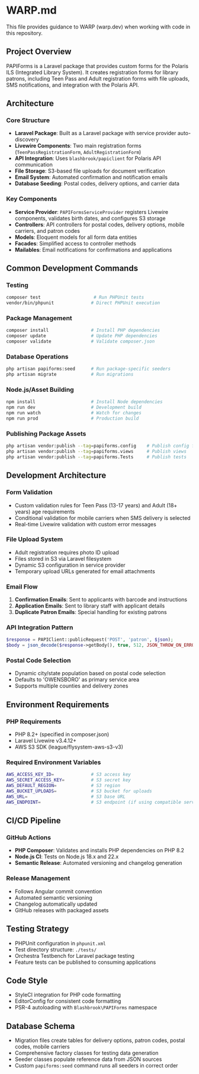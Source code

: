 # WARP.md

This file provides guidance to WARP (warp.dev) when working with code in this repository.

## Project Overview

PAPIForms is a Laravel package that provides custom forms for the Polaris ILS (Integrated Library System). It creates registration forms for library patrons, including Teen Pass and Adult registration forms with file uploads, SMS notifications, and integration with the Polaris API.

## Architecture

### Core Structure
- **Laravel Package**: Built as a Laravel package with service provider auto-discovery
- **Livewire Components**: Two main registration forms (`TeenPassRegistrationForm`, `AdultRegistrationForm`)
- **API Integration**: Uses `blashbrook/papiclient` for Polaris API communication
- **File Storage**: S3-based file uploads for document verification
- **Email System**: Automated confirmation and notification emails
- **Database Seeding**: Postal codes, delivery options, and carrier data

### Key Components
- **Service Provider**: `PAPIFormsServiceProvider` registers Livewire components, validates birth dates, and configures S3 storage
- **Controllers**: API controllers for postal codes, delivery options, mobile carriers, and patron codes
- **Models**: Eloquent models for all form data entities
- **Facades**: Simplified access to controller methods
- **Mailables**: Email notifications for confirmations and applications

## Common Development Commands

### Testing
```bash
composer test                    # Run PHPUnit tests
vendor/bin/phpunit              # Direct PHPUnit execution
```

### Package Management
```bash
composer install                # Install PHP dependencies
composer update                 # Update PHP dependencies
composer validate               # Validate composer.json
```

### Database Operations
```bash
php artisan papiforms:seed      # Run package-specific seeders
php artisan migrate             # Run migrations
```

### Node.js/Asset Building
```bash
npm install                     # Install Node dependencies
npm run dev                     # Development build
npm run watch                   # Watch for changes
npm run prod                    # Production build
```

### Publishing Package Assets
```bash
php artisan vendor:publish --tag=papiforms.config    # Publish config files
php artisan vendor:publish --tag=papiforms.views     # Publish views
php artisan vendor:publish --tag=papiforms.Tests     # Publish tests
```

## Development Architecture

### Form Validation
- Custom validation rules for Teen Pass (13-17 years) and Adult (18+ years) age requirements
- Conditional validation for mobile carriers when SMS delivery is selected
- Real-time Livewire validation with custom error messages

### File Upload System
- Adult registration requires photo ID upload
- Files stored in S3 via Laravel filesystem
- Dynamic S3 configuration in service provider
- Temporary upload URLs generated for email attachments

### Email Flow
1. **Confirmation Emails**: Sent to applicants with barcode and instructions
2. **Application Emails**: Sent to library staff with applicant details
3. **Duplicate Patron Emails**: Special handling for existing patrons

### API Integration Pattern
```php
$response = PAPIClient::publicRequest('POST', 'patron', $json);
$body = json_decode($response->getBody(), true, 512, JSON_THROW_ON_ERROR);
```

### Postal Code Selection
- Dynamic city/state population based on postal code selection
- Defaults to 'OWENSBORO' as primary service area
- Supports multiple counties and delivery zones

## Environment Requirements

### PHP Requirements
- PHP 8.2+ (specified in composer.json)
- Laravel Livewire v3.4.12+
- AWS S3 SDK (league/flysystem-aws-s3-v3)

### Required Environment Variables
```bash
AWS_ACCESS_KEY_ID=              # S3 access key
AWS_SECRET_ACCESS_KEY=          # S3 secret key
AWS_DEFAULT_REGION=             # S3 region
AWS_BUCKET_UPLOADS=             # S3 bucket for uploads
AWS_URL=                        # S3 base URL
AWS_ENDPOINT=                   # S3 endpoint (if using compatible service)
```

## CI/CD Pipeline

### GitHub Actions
- **PHP Composer**: Validates and installs PHP dependencies on PHP 8.2
- **Node.js CI**: Tests on Node.js 18.x and 22.x
- **Semantic Release**: Automated versioning and changelog generation

### Release Management
- Follows Angular commit convention
- Automated semantic versioning
- Changelog automatically updated
- GitHub releases with packaged assets

## Testing Strategy

- PHPUnit configuration in `phpunit.xml`
- Test directory structure: `./tests/`
- Orchestra Testbench for Laravel package testing
- Feature tests can be published to consuming applications

## Code Style

- StyleCI integration for PHP code formatting
- EditorConfig for consistent code formatting
- PSR-4 autoloading with `Blashbrook\PAPIForms` namespace

## Database Schema

- Migration files create tables for delivery options, patron codes, postal codes, mobile carriers
- Comprehensive factory classes for testing data generation
- Seeder classes populate reference data from JSON sources
- Custom `papiforms:seed` command runs all seeders in correct order
